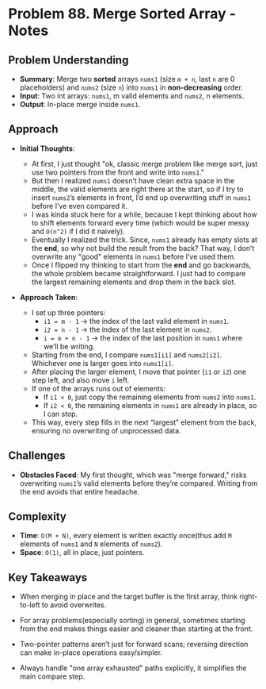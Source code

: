 # Problem 88. Merge Sorted Array - Notes

## Problem Understanding

- **Summary**: Merge two **sorted** arrays `nums1` (size `m + n`, last `n` are 0 placeholders) and `nums2` (size `n`) into `nums1` in **non-decreasing** order.
- **Input**: Two int arrays: `nums1`, m valid elements and `nums2`, n elements.
- **Output**: In-place merge inside `nums1`.

## Approach

- **Initial Thoughts**:

  - At first, I just thought "ok, classic merge problem like merge sort, just use two pointers from the front and write into `nums1`."
  - But then I realized `nums1` doesn’t have clean extra space in the middle, the valid elements are right there at the start, so if I try to insert `nums2`’s elements in front, I’d end up overwriting stuff in `nums1` before I’ve even compared it.
  - I was kinda stuck here for a while, because I kept thinking about how to shift elements forward every time (which would be super messy and `O(n^2)` if I did it naively).
  - Eventually I realized the trick. Since, `nums1` already has empty slots at the **end**, so why not build the result from the back? That way, I don’t overwrite any "good" elements in `nums1` before I’ve used them.
  - Once I flipped my thinking to start from the **end** and go backwards, the whole problem became straightforward. I just had to compare the largest remaining elements and drop them in the back slot.

- **Approach Taken**:
  - I set up three pointers:
    - `i1 = m - 1` → the index of the last valid element in `nums1`.
    - `i2 = n - 1` → the index of the last element in `nums2`.
    - `i = m + n - 1` → the index of the last position in `nums1` where we’ll be writing.
  - Starting from the end, I compare `nums1[i1]` and `nums2[i2]`. Whichever one is larger goes into `nums1[i]`.
  - After placing the larger element, I move that pointer (`i1` or `i2`) one step left, and also move `i` left.
  - If one of the arrays runs out of elements:
    - If `i1 < 0`, just copy the remaining elements from `nums2` into `nums1`.
    - If `i2 < 0`, the remaining elements in `nums1` are already in place, so I can stop.
  - This way, every step fills in the next “largest” element from the back, ensuring no overwriting of unprocessed data.

## Challenges

- **Obstacles Faced**: My first thought, which was "merge forward," risks overwriting `nums1`’s valid elements before they’re compared. Writing from the end avoids that entire headache.
<!-- - **Edge Cases**: None -->

## Complexity

- **Time**: `O(M + N)`, every element is written exactly once(thus add `M` elements of `nums1` and `N` elements of `nums2`).
- **Space**: `O(1)`, all in place, just pointers.

<!-- ## Alternative Solutions

- none -->

## Key Takeaways

- When merging in place and the target buffer is the first array, think right-to-left to avoid overwrites.

- For array problems(especially sorting) in general, sometimes starting from the end makes things easier and cleaner than starting at the front.

- Two-pointer patterns aren’t just for forward scans; reversing direction can make in-place operations easy/simpler.

- Always handle "one array exhausted" paths explicitly, it simplifies the main compare step.

<!-- ## Additional Resources
- N/A -->
